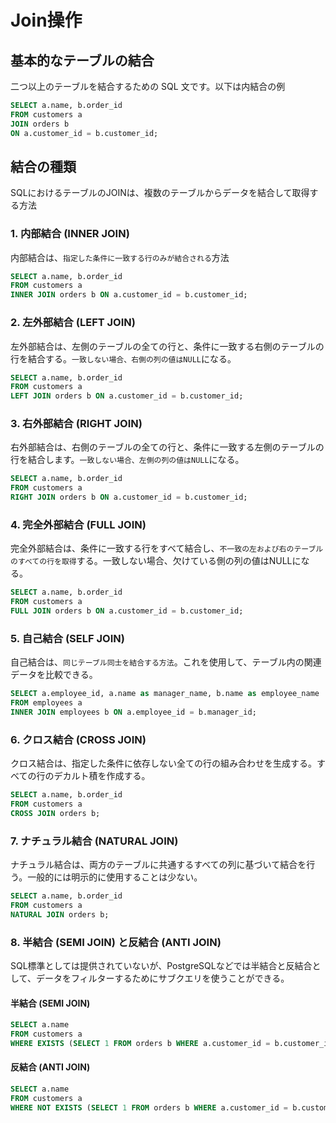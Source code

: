 # Join操作

## 基本的なテーブルの結合

二つ以上のテーブルを結合するための SQL 文です。以下は内結合の例

```sql
SELECT a.name, b.order_id
FROM customers a
JOIN orders b
ON a.customer_id = b.customer_id;
```

## 結合の種類

SQLにおけるテーブルのJOINは、複数のテーブルからデータを結合して取得する方法

### 1. 内部結合 (INNER JOIN)

内部結合は、`指定した条件に一致する行のみが結合される`方法

```sql
SELECT a.name, b.order_id
FROM customers a
INNER JOIN orders b ON a.customer_id = b.customer_id;
```

### 2. 左外部結合 (LEFT JOIN)

左外部結合は、左側のテーブルの全ての行と、条件に一致する右側のテーブルの行を結合する。`一致しない場合、右側の列の値はNULL`になる。

```sql
SELECT a.name, b.order_id
FROM customers a
LEFT JOIN orders b ON a.customer_id = b.customer_id;
```

### 3. 右外部結合 (RIGHT JOIN)

右外部結合は、右側のテーブルの全ての行と、条件に一致する左側のテーブルの行を結合します。`一致しない場合、左側の列の値はNULL`になる。

```sql
SELECT a.name, b.order_id
FROM customers a
RIGHT JOIN orders b ON a.customer_id = b.customer_id;
```

### 4. 完全外部結合 (FULL JOIN)

完全外部結合は、条件に一致する行をすべて結合し、`不一致の左および右のテーブルのすべての行を取得`する。一致しない場合、欠けている側の列の値はNULLになる。

```sql
SELECT a.name, b.order_id
FROM customers a
FULL JOIN orders b ON a.customer_id = b.customer_id;
```

### 5. 自己結合 (SELF JOIN)

自己結合は、`同じテーブル同士を結合する方法`。これを使用して、テーブル内の関連データを比較できる。

```sql
SELECT a.employee_id, a.name as manager_name, b.name as employee_name
FROM employees a
INNER JOIN employees b ON a.employee_id = b.manager_id;
```

### 6. クロス結合 (CROSS JOIN)

クロス結合は、指定した条件に依存しない全ての行の組み合わせを生成する。すべての行のデカルト積を作成する。

```sql
SELECT a.name, b.order_id
FROM customers a
CROSS JOIN orders b;
```

### 7. ナチュラル結合 (NATURAL JOIN)

ナチュラル結合は、両方のテーブルに共通するすべての列に基づいて結合を行う。一般的には明示的に使用することは少ない。

```sql
SELECT a.name, b.order_id
FROM customers a
NATURAL JOIN orders b;
```

### 8. 半結合 (SEMI JOIN) と反結合 (ANTI JOIN)

SQL標準としては提供されていないが、PostgreSQLなどでは半結合と反結合として、データをフィルターするためにサブクエリを使うことができる。

#### 半結合 (SEMI JOIN)

```sql
SELECT a.name
FROM customers a
WHERE EXISTS (SELECT 1 FROM orders b WHERE a.customer_id = b.customer_id);
```

#### 反結合 (ANTI JOIN)

```sql
SELECT a.name
FROM customers a
WHERE NOT EXISTS (SELECT 1 FROM orders b WHERE a.customer_id = b.customer_id);
```

